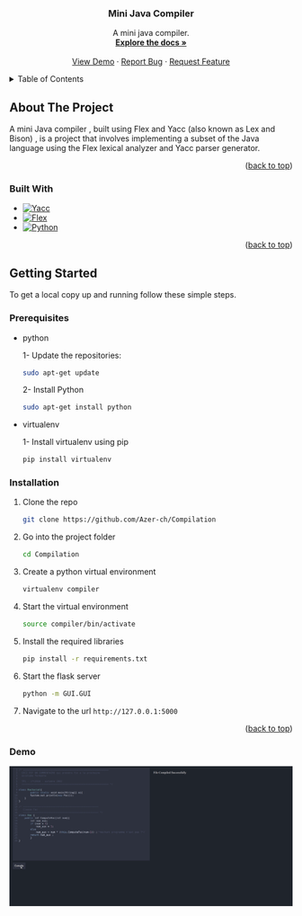 <h3 align="center">Mini Java Compiler</h3>

  <p align="center">
    A mini java compiler.
    <br />
    <a href="https://github.com/Azer-ch/Compilation"><strong>Explore the docs »</strong></a>
    <br />
    <br />
    <a href="#demo">View Demo</a>
    ·
    <a href="https://github.com/Azer-ch/Compilation/issues">Report Bug</a>
    ·
    <a href="https://github.com/Azer-ch/Compilation">Request Feature</a>
  </p>
</div>

<!-- TABLE OF CONTENTS -->
<details>
  <summary>Table of Contents</summary>
  <ol>
    <li>
      <a href="#about-the-project">About The Project</a>
      <ul>
        <li><a href="#built-with">Built With</a></li>
      </ul>
    </li>
    <li>
      <a href="#getting-started">Getting Started</a>
      <ul>
        <li><a href="#prerequisites">Prerequisites</a></li>
        <li><a href="#installation">Installation</a></li>
      </ul>
    </li>
    <li>
    <a href="#demo">Demo</a>
    </li>
  </ol>
</details>

<!-- ABOUT THE PROJECT -->

## About The Project

A mini Java compiler , built using Flex and Yacc (also known as Lex and Bison) , is a project that involves implementing a subset of the Java language using the Flex lexical analyzer and Yacc parser generator.

<p align="right">(<a href="#readme-top">back to top</a>)</p>

### Built With

- [![Yacc][Yacc]][Yacc-url]
- [![Flex][Flex]][Flex-url]
- [![Python][Python]][Python-url]

<p align="right">(<a href="#readme-top">back to top</a>)</p>

<!-- GETTING STARTED -->

## Getting Started

To get a local copy up and running follow these simple steps.

### Prerequisites

- python

  1- Update the repositories:

  ```sh
  sudo apt-get update
  ```

  2- Install Python

  ```sh
  sudo apt-get install python
  ```

- virtualenv

  1- Install virtualenv using pip

  ```sh
  pip install virtualenv
  ```

### Installation

1.  Clone the repo
    ```sh
    git clone https://github.com/Azer-ch/Compilation
    ```
2.  Go into the project folder
    ```sh
    cd Compilation
    ```
3.  Create a python virtual environment
    ```sh
    virtualenv compiler
    ```
4.  Start the virtual environment
    ```sh
    source compiler/bin/activate
    ```
5. Install the required libraries
    ```sh
    pip install -r requirements.txt
    ```
6. Start the flask server
    ```sh
    python -m GUI.GUI
    ```
7. Navigate to the url `http://127.0.0.1:5000`
    <p align="right">(<a href="#readme-top">back to top</a>)</p>


### Demo
<p align="center">
  <img src="demo/demo.gif" alt="animated" />
</p>


[linkedin-shield]: https://img.shields.io/badge/-LinkedIn-black.svg?style=for-the-badge&logo=linkedin&colorB=555
[linkedin-url]: https://www.linkedin.com/in/chazer/
[contributors-shield]: https://img.shields.io/github/contributors/Azer-ch/TGL-Mobile.svg?style=for-the-badge
[contributors-url]: https://github.com/Azer-ch/TGL-Mobile/graphs/contributors
[product-screenshot]: images/logo.jpeg
[Yacc-url]: https://www.javatpoint.com/yacc#:~:text=YACC%20stands%20for%20Yet%20Another,by%20LALR%20(1)%20grammar.
[Yacc]: https://img.shields.io/badge/C-00599C?style=for-the-badge&logo=yacc&logoColor=white
[Flex-url]: https://www.geeksforgeeks.org/flex-fast-lexical-analyzer-generator/
[Flex]: https://img.shields.io/badge/C-00599C?style=for-the-badge&logo=flex&logoColor=white
[Python]: https://img.shields.io/badge/Python-3776AB?style=for-the-badge&logo=python&logoColor=white
[Python-url]: https://www.python.org/
